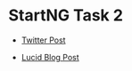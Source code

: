 # StartNG Task 2
* [Twitter Post](https://twitter.com/kemxena/status/1164713920411635712) 

* [Lucid Blog Post](https://lucid.blog/kemimie/post/1566617758)

